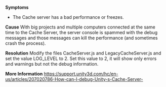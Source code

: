 **Symptoms**

- The Cache server has a bad performance or freezes.

**Cause** 
With big projects and multiple computers connected at the same time to the Cache Server, the server console is spammed with the debug messages and those messages can kill the performance (and sometimes crash the process). 

**Resolution**
Modify the files CacheServer.js and LegacyCacheServer.js and set the value LOG\_LEVEL to 2. Set this value to 2, it will show only errors and warnings but not the debug information.

**More Information**
[https://support.unity3d.com/hc/en-us/articles/207020786-How-can-I-debug-Unity-s-Cache-Server- ](/hc/en-us/articles/207020786-How-can-I-debug-Unity-s-Cache-Server-)



       